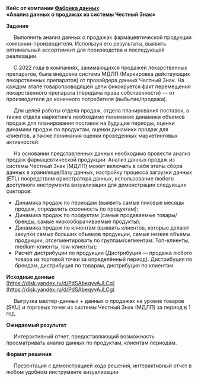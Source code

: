 <b>
Кейс от компании <u>Фабрика данных</u>
<br>«Анализ данных о продажах из системы Честный Знак»

Задание
</b>

<p style="text-indent: 20px;">
Выполнить анализ данных о продажах фармацевтической продукции компании-производителя. Используя его результаты, выявить оптимальный ассортимент для производства и последующей реализации.
</p>

<p style="text-indent: 20px;">
С 2022 года в компаниях, занимающихся продажей лекарственных препаратов, была внедрена система МДЛП (Маркировка действующих лекарственных препаратов) от провайдера данных Честный Знак. На каждом этапе товаропроводящей цепи фиксируется факт перемещения лекарственного препарата (передача права собственности) — от производителя до конечного потребителя (выбытие/продажа).
</p>

<p style="text-indent: 20px;">
Для целей работы отдела продаж, отдела планирования поставок, а также отдела маркетинга необходимо понимание динамики объемов продаж для планирования поставок на будущие периоды, оценки динамики продаж по продуктам, оценки динамики продаж для клиентов, а также понимания оценки проведенных маркетинговых активностей.
</p>

<p style="text-indent: 20px;">
На основании представленных данных необходимо провести анализ продаж фармацевтической продукции. Анализ данных продаж из системы Честный Знак (МДЛП) может включать в себя этапы сбора данных в хранилище/базу данных, настройку процесса загрузки данных (ETL) посредством оркестратора данных, использование любого доступного инструмента визуализации для демонстрации следующих факторов:
</p>

<ul>
  <li>Динамика продаж по периодам (выявить самые пиковые месяцы продаж, определить сезонность по продуктам);</li>
  <li>Динамика продаж по продуктам (самые продаваемые товары/бренды, самые низкооборачиваемые продукты);</li>
  <li>Динамика продаж по клиентам (выявить клиентов, которые делают закупки самых больших объемов продукции, самые низкие объемы продукции, отсегментировать по группам/сегментам: Топ-клиенты, medium-клиенты, low-клиенты);</li>
  <li>Расчёт дистрибуции по продукции (Дистрибуция — продажа любого товара из торговой точки за определённый период). Дистрибуция по брендам, дистрибуция по товарам, дистрибуция по клиентам.</li>
</ul>

<b>Исходные данные</b>
<br>[https://disk.yandex.ru/d/PdSAbeqyvAJLCg](https://disk.yandex.ru/d/PdSAbeqyvAJLCg)

<p style="text-indent: 20px;">
Выгрузка мастер-данных + данных о продажах на уровне товаров (SKU) и торговых точек из системы Честный Знак (МДЛП) за период в 1 год.
</p>

<b>Ожидаемый результат</b>
<p style="text-indent: 20px;">
Интерактивный отчет, предоставляющий возможность просматривать анализ данных по продуктам, клиентам периодам.
</p>

<b>Формат решения</b>
<p style="text-indent: 20px;">
Презентация с демонстрацией хода решения, интерактивный отчет в любом удобном инструменте визуализации
</p>
